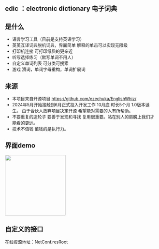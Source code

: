 ## edic ：electronic dictionary 电子词典 

## 是什么
* 语言学习工具（目前是支持英语学习）
* 英英互译词典脱机词典，界面简单 解释的单击可以实现无限级
* 打印机连接 可打印纸质的更亲近
* 听写选择练习（默写单词不用人）
* 自定义单词列表 可分类可搜索
* 游戏 滑词，单词字母重构，单词扩展词

## 来源
* 本项目来自开源项目 https://github.com/ezechuka/EnglishWhiz/
* 2024年5月开始接触到6月正式投入开发工作 10月底 时长5个月 1.0版本诞生。 由于合伙人放弃项目决定开源 希望能对需要的人有所帮助。
* 不要重复的造轮子 要善于发现和寻找 复用很重要。站在别人的肩膀上我们才能看的更远。 
* 技术不值钱 值钱的是执行力。

## 界面demo
<p>
    <img src="./blob/main/asset/asset1.png" width="200px" height="auto"/>
</p>

## 自定义的接口
在线资源地址：NetConf.resRoot
